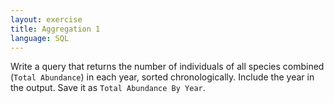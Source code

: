```yaml
---
layout: exercise
title: Aggregation 1
language: SQL
---
```


Write a query that returns the number of individuals of all species
combined (`Total Abundance`) in each year, sorted chronologically. Include the 
year in the output. Save it as `Total Abundance By Year`.
